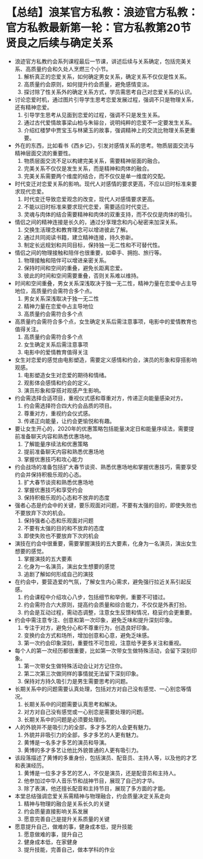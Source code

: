 # 【总结】浪某官方私教：浪迹官方私教：官方私教最新第一轮：官方私教第20节贤良之后续与确定关系

-   浪迹官方私教约会系列课程最后一节课，讲述后续与关系确定，包括完美关系、高质量约会和久处人烹燃三个小节。
    1.  解析真正的恋爱关系，如何确定男女关系，确定关系不仅仅是性关系。
    2.  高质量约会原则，如何提升约会质量，避免感情变淡。
    3.  探讨除了性关系外的确定关系方式，学员需思考自己对恋爱关系的认识。
-   讨论恋爱时机，通过图片引导学生思考恋爱发展过程，强调不只是物理关系，还有精神恋爱。
    1.  引导学生思考从见面到恋爱的过程，强调不只是发生关系。
    2.  通过古代爱情故事梁山柏与朱镕台，说明纯粹的恋爱不一定要发生关系。
    3.  介绍红楼梦中贾宝玉与林黛玉的故事，强调精神上的交流比物理关系更重要。
-   外在的东西，比如看书《西乡记》，引发对感情关系的思考。物质层面交流与精神层面交流的重要性。
    1.  物质层面交流不足以构建完美关系，需要精神层面的融合。
    2.  完美关系不仅仅是发生关系，而是精神和肉体的融合。
    3.  完美关系需要两个维度的结合，而不仅仅是单一维度的交配。
-   时代变迁对恋爱关系的影响。现代人对感情的要求更高，不应以旧时标准来要求现代恋爱。
    1.  时代变迁导致恋爱观念的改变，现代人对感情要求更高。
    2.  不能以旧时标准来要求现代恋爱，需要适应时代变迁。
    3.  灵魂与肉体的结合需要精神和肉体的双重支持，而不仅仅是肉体的吸引。
-   情侣之间的精神连接是长久的，通过分享理念和内心秘密来加深关系。
    1.  交换生活理念和教育理念可以增进彼此了解。
    2.  通过共同阅读书籍，建立精神连接，持久弥新。
    3.  制定长远规划和共同目标，保持独一无二性和不可替代性。
-   情侣之间的物理接触和陪伴也很重要，如牵手、拥抱、旅行等。
    1.  物理接触和陪伴可以增进亲密关系。
    2.  保持时间和空间的重叠，避免长距离恋爱。
    3.  彼此的时间和空间需要重叠，否则关系难以维持。
-   时间和空间重叠，男女关系深浅取决于独一无二性，精神力量在恋爱中占主导地位，高质量约会需符合多个点。
    1.  男女关系深浅取决于独一无二性
    2.  精神力量在恋爱中占主导地位
    3.  高质量约会需符合多个点
-   高质量约会需符合多个点，女生确定关系后需注意事项，电影中的爱情教育也值得关注。
    1.  高质量约会需符合多个点
    2.  女生确定关系后需注意事项
    3.  电影中的爱情教育值得关注
-   女生对恋爱的感觉由电影塑造，需要定义感情和约会，演员的形象和穿搭影响观感。
    1.  电影塑造女生对恋爱的期待和情绪。
    2.  观影体会感情和约会的定义。
    3.  演员形象和穿搭对观感产生影响。
-   约会需选择合适项目，重视仪式感和尊重对方，传递正向能量感染对方。
    1.  约会需选择符合四大约会品质的项目。
    2.  尊重对方，重视约会仪式感。
    3.  传递正向能量，让约会更愉悦和有趣。
-   要让女生开心的，2020年的优惠策略包括能量决定日和能量序续法，需要提前准备聊天内容和熟悉优惠场地。
    1.  了解能量序续法和优惠策略
    2.  提前准备聊天内容和熟悉优惠场地
    3.  掌握优惠技巧和攻心能力
-   约会战场的准备包括扩大春节谈资、熟悉优惠场地和掌握优惠技巧，需要享受约会并保持积极乐观的心态。
    1.  扩大春节谈资和熟悉优惠场地
    2.  掌握优惠技巧和享受约会
    3.  保持积极乐观的心态和不放弃的态度
-   强者心态是约会中的关键，要乐观面对问题，不要有太强的目的，即使失败也不要放弃下次的机会。
    1.  保持强者心态和乐观面对问题
    2.  不要有太强的目的和不放弃的态度
    3.  即使失败也不要放弃下次的机会
-   演技在约会中很重要，需要掌握演技的五大要素，化身为一名演员，演出女生想要的感觉。
    1.  掌握演技的五大要素
    2.  化身为一名演员，演出女生想要的感觉
    3.  追剧了解如何形成自己的演技
-   在约会中，要营造爱的气氛，了解女生内心需求，避免强行拉近关系引起反感。
    1.  约会课程中介绍攻心八步，包括细节和举例，重要不可错过。
    2.  约会需符合六大原则，提高约会质量和综合能力，不仅仅是外表打扮。
    3.  约会是互动过程，需动态调整，注意女生反馈和情况，稳妥约会更重要。
-   约会中需注意专注、创意和第一次印象，避免乏味和提升深刻印象。
    1.  专注于对方，避免分心和不尊重行为，创造良好印象。
    2.  变换约会方式和场所，增加创意和心意，避免乏味感。
    3.  第一次约会印象深刻，重要性不可忽视，注意给予更多关注和重视。
-   每个人的第一次经历都很重要，比如第一次带女生做特殊活动，会留下深刻印象。
    1.  第一次带女生做特殊活动会让对方记住你。
    2.  第二次第三次做同样的事情就无法留下深刻印象。
    3.  保持对方持久吸引力是男生需要思考的问题。
-   长期关系中的问题需要认真处理，包括对方对自己没有感觉、一心别恋等情况。
    1.  长期关系中的问题需要认真思考和解决。
    2.  对方对自己没有感觉或一心别恋是需要处理的问题。
    3.  长期关系中的问题是必须要处理的。
-   人的外貌并不是吸引力的全部，多才多艺的人会更有魅力。
    1.  外貌并非吸引力的全部，多才多艺的人更有魅力。
    2.  黄博是一名多才多艺的演员和导演。
    3.  黄博的多才多艺让他比外貌普通的人更有吸引力。
-   该段落描述了黄博的多重身份，包括演员、配音员、主持人等，以及他的才艺和表演经历。
    1.  黄博是一位多才多艺的艺人，不仅是演员，还是配音员和主持人。
    2.  他参加过中华人音乐节和战神节目，展现了自己的才华。
    3.  除了表演，他还擅长配音和主持节目，展现了多方面的才能。
-   本堂总结强调恋爱关系需精神与物理融合，约会质量决定关系走向
    1.  精神与物理的融合是关系长久的关键
    2.  约会质量直接影响关系发展
    3.  愿意完善自己是提升关系质量的关键
-   愿意提升自己，做难的事，健身成本低，提升技能
    1.  愿意做难的事，提升自己
    2.  健身成本低，在家健身
    3.  提升技能，完善自己，做本学科的作业